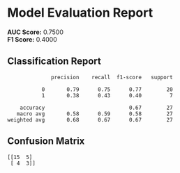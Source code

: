 
# Model Evaluation Report

**AUC Score:** 0.7500  
**F1 Score:** 0.4000  

## Classification Report
```
              precision    recall  f1-score   support

           0       0.79      0.75      0.77        20
           1       0.38      0.43      0.40         7

    accuracy                           0.67        27
   macro avg       0.58      0.59      0.58        27
weighted avg       0.68      0.67      0.67        27

```

## Confusion Matrix
```
[[15  5]
 [ 4  3]]
```

